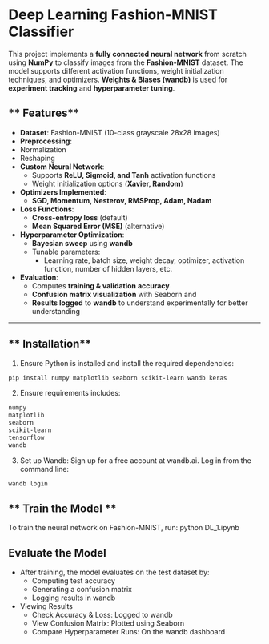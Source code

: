 # **Deep Learning Fashion-MNIST Classifier**  

This project implements a **fully connected neural network** from scratch using **NumPy** to classify images from the **Fashion-MNIST** dataset. The model supports different activation functions, weight initialization techniques, and optimizers. **Weights & Biases (wandb)** is used for **experiment tracking** and **hyperparameter tuning**.  

## ** Features**  

- **Dataset**: Fashion-MNIST (10-class grayscale 28x28 images)  
- **Preprocessing**:
- Normalization
- Reshaping  
- **Custom Neural Network**:  
  - Supports **ReLU, Sigmoid, and Tanh** activation functions  
  - Weight initialization options (**Xavier, Random**)  
- **Optimizers Implemented**:
  - **SGD, Momentum, Nesterov, RMSProp, Adam, Nadam**  
- **Loss Functions**:
  - **Cross-entropy loss** (default)  
  - **Mean Squared Error (MSE)** (alternative)  
- **Hyperparameter Optimization**:
  - **Bayesian sweep** using **wandb**  
  - Tunable parameters:  
    - Learning rate, batch size, weight decay, optimizer, activation function, number of hidden layers, etc.  
- **Evaluation**:
  - Computes **training & validation accuracy** 
  - **Confusion matrix visualization** with Seaborn  and 
  - **Results logged** to **wandb** to understand experimentally for better understanding

---

## ** Installation**  

1. Ensure Python is installed and install the required dependencies:  

```bash
pip install numpy matplotlib seaborn scikit-learn wandb keras
```
2. Ensure requirements includes:
```bash
numpy
matplotlib
seaborn
scikit-learn
tensorflow
wandb
```
3. Set up Wandb:
Sign up for a free account at wandb.ai.
Log in from the command line:
```bash
wandb login
```
## ** Train the Model **
To train the neural network on Fashion-MNIST, run:
python DL_1.ipynb

## Evaluate the Model
- After training, the model evaluates on the test dataset by:
   - Computing test accuracy
   - Generating a confusion matrix
   - Logging results in wandb
- Viewing Results
  - Check Accuracy & Loss: Logged to wandb
  - View Confusion Matrix: Plotted using Seaborn
  - Compare Hyperparameter Runs: On the wandb dashboard
